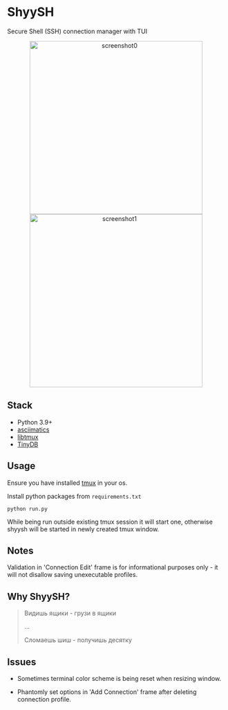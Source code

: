 # ShyySH

Secure Shell (SSH) connection manager with TUI

<p align="center">
<img alt="screenshot0" src="https://user-images.githubusercontent.com/31232338/201325494-ceb243c7-c72b-4ed5-9c11-7c9c33465cae.png" width="400"/>
<img alt="screenshot1" src="https://user-images.githubusercontent.com/31232338/201325631-94eded7a-24bb-4f8e-8e1e-d9f3f9bc3529.png" width="400"/>
</p>

## Stack

* Python 3.9+
* [asciimatics](https://github.com/peterbrittain/asciimatics)
* [libtmux](https://libtmux.git-pull.com/)
* [TinyDB](https://github.com/msiemens/tinydb)

## Usage

Ensure you have installed [tmux](https://github.com/tmux/tmux) in your os.

Install python packages from `requirements.txt`

```commandline
python run.py
```

While being run outside existing tmux session it will start one, 
otherwise shyysh will be started in newly created tmux window.

## Notes

Validation in 'Connection Edit' frame is for informational purposes only - it will not disallow 
saving unexecutable profiles.

## Why ShyySH?

> Видишь ящики - грузи в ящики
> 
> ...
> 
> Сломаешь шиш - получишь десятку


## Issues

- Sometimes terminal color scheme is being reset when resizing window.

- Phantomly set options in 'Add Connection' frame after deleting connection profile.
